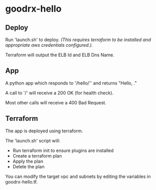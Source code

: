 # goodrx-hello

## Deploy

Run 'launch.sh' to deploy. *(This requires terraform to be installed and appropriate aws credentials configured.).*

Terraform will output the ELB Id and ELB Dns Name.

## App

A python app which responds to '/hello/<name>'' and returns "Hello, <name>."

A call to '/' will receive a 200 OK (for health check).

Most other calls will receive a 400 Bad Request.

## Terraform

The app is deployed using terraform.

The 'launch.sh' script will:
- Run terraform init to ensure plugins are installed
- Create a terraform plan
- Apply the plan
- Delete the plan

You can modify the target vpc and subnets by editing the variables in goodrx-hello.tf.
